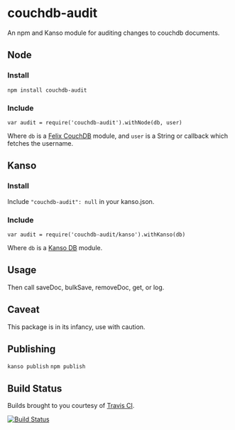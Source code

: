 # couchdb-audit

An npm and Kanso module for auditing changes to couchdb documents.

## Node

### Install

```npm install couchdb-audit```

### Include

```var audit = require('couchdb-audit').withNode(db, user)```

Where `db` is a [Felix CouchDB](https://github.com/felixge/node-couchdb) module, and `user` is a String or callback which fetches the username.

## Kanso

### Install

Include `"couchdb-audit": null` in your kanso.json.

### Include

```var audit = require('couchdb-audit/kanso').withKanso(db)```

Where `db` is a [Kanso DB](https://github.com/kanso/db) module.

## Usage

Then call saveDoc, bulkSave, removeDoc, get, or log.

## Caveat

This package is in its infancy, use with caution.

## Publishing

`kanso publish`
`npm publish`

## Build Status

Builds brought to you courtesy of [Travis CI](https://travis-ci.org/medic/couchdb-audit).

[![Build Status](https://travis-ci.org/medic/couchdb-audit.png?branch=master)](https://travis-ci.org/medic/couchdb-audit/branches)